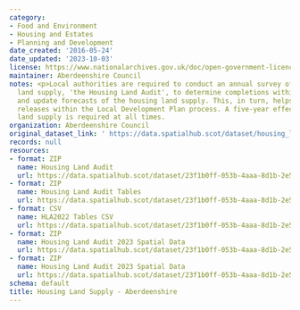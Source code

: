 ```yaml
---
category:
- Food and Environment
- Housing and Estates
- Planning and Development
date_created: '2016-05-24'
date_updated: '2023-10-03'
license: https://www.nationalarchives.gov.uk/doc/open-government-licence/version/3/
maintainer: Aberdeenshire Council
notes: <p>Local authorities are required to conduct an annual survey of the housing
  land supply, 'the Housing Land Audit', to determine completions within the timeframe
  and update forecasts of the housing land supply. This, in turn, helps inform land
  releases within the Local Development Plan process. A five-year effective housing
  land supply is required at all times.                                                                                                                                                                                                                                                                                                                                                                                                                                                                                                                                                                                                                                                                                                                                                                                                                                                                                                                                                                                                                                                                                                                                                                                                                                                                                                                                                                                                                                                                                                                                                                                                                                                                                                               </p>
organization: Aberdeenshire Council
original_dataset_link: ' https://data.spatialhub.scot/dataset/housing_land_supply-as'
records: null
resources:
- format: ZIP
  name: Housing Land Audit
  url: https://data.spatialhub.scot/dataset/23f1b0ff-053b-4aaa-8d1b-2e5e8a6596c0/resource/0a78732d-1f3d-4629-9f29-7656afbe37a1/download/hla_2022.zip
- format: ZIP
  name: Housing Land Audit Tables
  url: https://data.spatialhub.scot/dataset/23f1b0ff-053b-4aaa-8d1b-2e5e8a6596c0/resource/f3641583-8244-40fb-86c5-d9510adf8c6c/download/hla2022_tables.zip
- format: CSV
  name: HLA2022 Tables CSV
  url: https://data.spatialhub.scot/dataset/23f1b0ff-053b-4aaa-8d1b-2e5e8a6596c0/resource/4176e16a-948f-4be4-9823-62248d1658e9/download/hla2022_shortversion_isedit.csv
- format: ZIP
  name: Housing Land Audit 2023 Spatial Data
  url: https://data.spatialhub.scot/dataset/23f1b0ff-053b-4aaa-8d1b-2e5e8a6596c0/resource/8e3bdad2-267e-4ca3-a766-dc575dc55d8a/download/housinglandaudit2023.zip
- format: ZIP
  name: Housing Land Audit 2023 Spatial Data
  url: https://data.spatialhub.scot/dataset/23f1b0ff-053b-4aaa-8d1b-2e5e8a6596c0/resource/bb7e7e67-bc67-4749-934b-1f1315a3fcff/download/housing_land_2023.zip
schema: default
title: Housing Land Supply - Aberdeenshire
---
```

